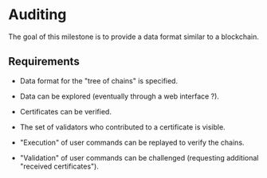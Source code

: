 # Auditing

The goal of this milestone is to provide a data format similar to a blockchain.

## Requirements

* Data format for the "tree of chains" is specified.

* Data can be explored (eventually through a web interface ?).

* Certificates can be verified.

* The set of validators who contributed to a certificate is visible.

* "Execution" of user commands can be replayed to verify the chains.

* "Validation" of user commands can be challenged (requesting additional "received certificates").
